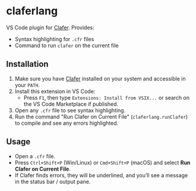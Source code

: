 # claferlang

VS Code plugin for [Clafer](https://github.com/gsdlab/clafer). Provides:
- Syntax highlighting for `.cfr` files
- Command to run `clafer` on the current file

## Installation

1. Make sure you have [Clafer](https://github.com/gsdlab/clafer) installed on your system and accessible in your `PATH`.
2. Install this extension in VS Code:
   - Press `F1`, then type `Extensions: Install from VSIX...` or search on the VS Code Marketplace if published.
3. Open any `.cfr` file to see syntax highlighting.
4. Run the command "Run Clafer on Current File" (`claferlang.runClafer`) to compile and see any errors highlighted.

## Usage

- Open a `.cfr` file.  
- Press `Ctrl+Shift+P` (Win/Linux) or `Cmd+Shift+P` (macOS) and select **Run Clafer on Current File**.
- If Clafer finds errors, they will be underlined, and you’ll see a message in the status bar / output pane.

